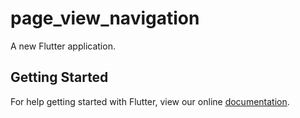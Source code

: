 # page_view_navigation

A new Flutter application.

## Getting Started

For help getting started with Flutter, view our online
[documentation](https://flutter.io/).
